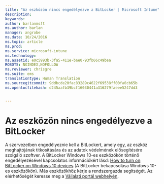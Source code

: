 ```yaml
---
title: "Az eszközön nincs engedélyezve a BitLocker | Microsoft Intune"
description: 
keywords: 
author: barlanmsft
ms.author: barlan
manager: angrobe
ms.date: 10/24/2016
ms.topic: article
ms.prod: 
ms.service: microsoft-intune
ms.technology: 
ms.assetid: e0c5993b-3fa5-411e-bae0-93fb66c49bea
ROBOTS: NOINDEX,NOFOLLOW
ms.reviewer: chrisgre
ms.suite: ems
translationtype: Human Translation
ms.sourcegitcommit: 9ddbcde20fac83289c4622f69538ff00fa0cb65b
ms.openlocfilehash: d245aafb39bcf16030441a316279faeee5247dd3


---
```



# <a name="device-doesnt-have-bitlocker-enabled"></a>Az eszközön nincs engedélyezve a BitLocker

A szervezetben engedélyeznie kell a BitLockert, amely egy, az eszköz meghajtójának titkosítására és az adatok védelmének elősegítésére szolgáló szoftver. A BitLocker Windows 10-es eszközökön történő engedélyezésével kapcsolatos információkért lásd: [How to turn on BitLocker on Windows 10 devices](https://gallery.technet.microsoft.com/How-to-turn-on-BitLocker-34294d3d) (A BitLocker bekapcsolása Windows 10-es eszközökön). Más eszközökhöz kérje a rendszergazda segítségét. Az elérhetőségét keresse meg a [Vállalati portál webhelyén](http://portal.manage.microsoft.com).





<!--HONumber=Nov16_HO1-->


